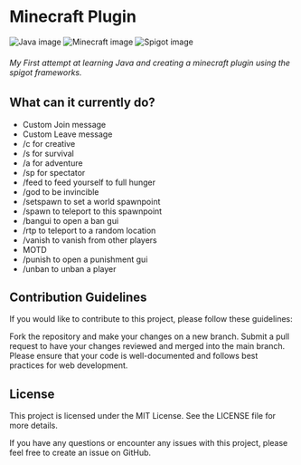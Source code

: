 # Minecraft Plugin
![Java image](https://img.shields.io/badge/Java-007396?style=for-the-badge&logo=java&logoColor=white)
![Minecraft image](https://img.shields.io/badge/Minecraft-FFC000?style=for-the-badge&logo=minecraft&logoColor=white)
![Spigot image](https://img.shields.io/badge/Spigot-4DAB97?style=for-the-badge&logo=spigotmc&logoColor=white)

###### My First attempt at learning Java and creating a minecraft plugin using the spigot frameworks.

## What can it currently do?
 - Custom Join message
 - Custom Leave message
 - /c for creative
 - /s for survival
 - /a for adventure
 - /sp for spectator
 - /feed to feed yourself to full hunger
 - /god to be invincible
 - /setspawn to set a world spawnpoint
 - /spawn to teleport to this spawnpoint
 - /bangui to open a ban gui
 - /rtp to teleport to a random location
 - /vanish to vanish from other players
 - MOTD
 - /punish to open a punishment gui
 - /unban to unban a player
 
## Contribution Guidelines
If you would like to contribute to this project, please follow these guidelines:

Fork the repository and make your changes on a new branch.
Submit a pull request to have your changes reviewed and merged into the main branch.
Please ensure that your code is well-documented and follows best practices for web development.
## License
This project is licensed under the MIT License. See the LICENSE file for more details.

If you have any questions or encounter any issues with this project, please feel free to create an issue on GitHub.
